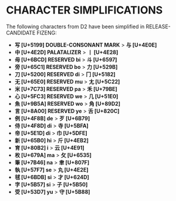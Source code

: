 # CHARACTER SIMPLIFICATIONS

The following characters from D2 have been simplified in RELEASE-CANDIDATE FIZENG:

* <b>写 [U+5199] DOUBLE-CONSONANT MARK</b> > <b>与 [U+4E0E]</b>
* <b>中 [U+4E2D] PALATALIZER</b> > <b>丨 [U+4E28]</b>
* <b>母 [U+6BCD] RESERVED bi</b> > <b>斗 [U+6597]</b>
* <b>旁 [U+65C1] RESERVED bo</b> > <b>⼒ [U+529B]</b>
* <b>刀 [U+5200] RESERVED di</b> > <b>⼌ [U+5182]</b>
* <b>无 [U+65E0] RESERVED mu</b> > <b>⼪ [U+5C22]</b>
* <b>米 [U+7C73] RESERVED pa</b> > <b>⽲ [U+79BE]</b>
* <b>心 [U+5FC3] RESERVED we</b> > <b>几 [U+51E0]</b>
* <b>魚 [U+9B5A] RESERVED wo</b> > <b>⾓ [U+89D2]</b>
* <b>言 [U+8A00] RESERVED ye</b> > <b>⾆ [U+820C]</b>
* <b>例 [U+4F8B] de</b> > <b>歹 [U+6B79]</b>
* <b>侍 [U+4F8D] di</b> > <b>寺 [U+5BFA]</b>
* <b>帝 [U+5E1D] di</b> > <b>巾 [U+5DFE]</b>
* <b>新 [U+65B0] hi</b> > <b>斤 [U+4EB2]</b>
* <b>育 [U+80B2] i</b> > <b>云 [U+4E91]</b>
* <b>枚 [U+679A] ma</b> > <b>攵 [U+6535]</b>
* <b>筆 [U+7B46] na</b> > <b>聿 [U+807F]</b>
* <b>執 [U+57F7] se</b> > <b>丸 [U+4E2E]</b>
* <b>毬 [U+6BDB] si</b> > <b>才 [U+624D]</b>
* <b>字 [U+5B57] si</b> > <b>⼦ [U+5B50]</b>
* <b>受 [U+53D7] yu</b> > <b>守 [U+5B88]</b>
